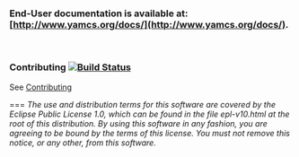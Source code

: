 ### End-User documentation is available at: [http://www.yamcs.org/docs/](http://www.yamcs.org/docs/).

<p>&nbsp;</p>

### Contributing [![Build Status](https://travis-ci.org/yamcs/yamcs-studio.svg?branch=master)](https://travis-ci.org/yamcs/yamcs-studio)
See [Contributing](/notes/Contributing.md)

===
*The use and distribution terms for this software are covered by the Eclipse Public License 1.0, which can be found in the file epl-v10.html at the root of this distribution. By using this software in any fashion, you are agreeing to be bound by the terms of this license. You must not remove this notice, or any other, from this software.*
